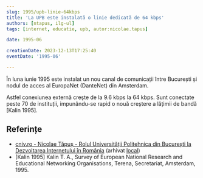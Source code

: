 ```yaml
---
slug: 1995/upb-linie-64kbps
title: 'La UPB este instalată o linie dedicată de 64 kbps'
authors: [ntapus, ilg-ul]
tags: [internet, educatie, upb, autor:nicolae.tapus]

date: 1995-06

creationDate: 2023-12-13T17:25:40
eventDate: '1995-06'

---
```


În luna iunie 1995 este instalat un nou canal de comunicații între
București și nodul de acces al EuropaNet (DanteNet) din Amsterdam.

<!-- truncate -->

Astfel conexiunea externă creşte de la 9.6 kbps la 64 kbps. Sunt conectate peste 70 de instituții, impunându-se rapid o nouă creștere a lățimii de bandă [Kalin 1995].

## Referințe

- [cniv.ro - Nicolae Tăpuș - Rolul Universității Politehnica din București la Dezvoltarea Internetului în România](https://cniv.ro/documents/26/CNIV_Volum_Aniversar_2023_-_Versiune_Online_DPxioQg.pdf)  (arhivat [local](https://cronica-it.github.io/arhiva/))
- [Kalin 1995] Kalin T. A., Survey of European National Research and Educational Networking Organisations, Terena, Secretariat, Amsterdam, 1995.
